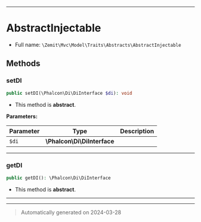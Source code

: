 ***

# AbstractInjectable





* Full name: `\Zemit\Mvc\Model\Traits\Abstracts\AbstractInjectable`




## Methods


### setDI



```php
public setDI(\Phalcon\Di\DiInterface $di): void
```




* This method is **abstract**.



**Parameters:**

| Parameter | Type | Description |
|-----------|------|-------------|
| `$di` | **\Phalcon\Di\DiInterface** |  |





***

### getDI



```php
public getDI(): \Phalcon\Di\DiInterface
```




* This method is **abstract**.







***

***
> Automatically generated on 2024-03-28

